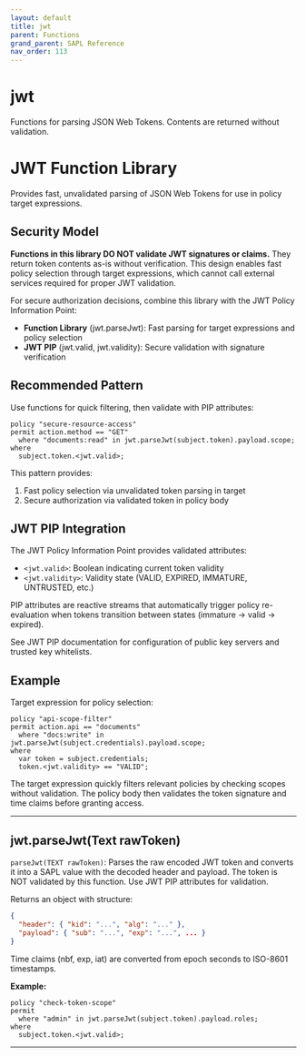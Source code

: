 ```yaml
---
layout: default
title: jwt
parent: Functions
grand_parent: SAPL Reference
nav_order: 113
---
```

# jwt

Functions for parsing JSON Web Tokens. Contents are returned without validation.

# JWT Function Library

Provides fast, unvalidated parsing of JSON Web Tokens for use in policy target expressions.

## Security Model

**Functions in this library DO NOT validate JWT signatures or claims.** They return token
contents as-is without verification. This design enables fast policy selection through target
expressions, which cannot call external services required for proper JWT validation.

For secure authorization decisions, combine this library with the JWT Policy Information Point:

* **Function Library** (jwt.parseJwt): Fast parsing for target expressions and policy selection
* **JWT PIP** (jwt.valid, jwt.validity): Secure validation with signature verification

## Recommended Pattern

Use functions for quick filtering, then validate with PIP attributes:

```sapl
policy "secure-resource-access"
permit action.method == "GET"
  where "documents:read" in jwt.parseJwt(subject.token).payload.scope;
where
  subject.token.<jwt.valid>;
```

This pattern provides:
1. Fast policy selection via unvalidated token parsing in target
2. Secure authorization via validated token in policy body

## JWT PIP Integration

The JWT Policy Information Point provides validated attributes:

* `<jwt.valid>`: Boolean indicating current token validity
* `<jwt.validity>`: Validity state (VALID, EXPIRED, IMMATURE, UNTRUSTED, etc.)

PIP attributes are reactive streams that automatically trigger policy re-evaluation when
tokens transition between states (immature → valid → expired).

See JWT PIP documentation for configuration of public key servers and trusted key whitelists.

## Example

Target expression for policy selection:
```sapl
policy "api-scope-filter"
permit action.api == "documents"
  where "docs:write" in jwt.parseJwt(subject.credentials).payload.scope;
where
  var token = subject.credentials;
  token.<jwt.validity> == "VALID";
```

The target expression quickly filters relevant policies by checking scopes without validation.
The policy body then validates the token signature and time claims before granting access.


---

## jwt.parseJwt(Text rawToken)

```parseJwt(TEXT rawToken)```: Parses the raw encoded JWT token and converts it into a SAPL
value with the decoded header and payload. The token is NOT validated by this function.
Use JWT PIP attributes for validation.

Returns an object with structure:
```json
{
  "header": { "kid": "...", "alg": "..." },
  "payload": { "sub": "...", "exp": "...", ... }
}
```

Time claims (nbf, exp, iat) are converted from epoch seconds to ISO-8601 timestamps.

**Example:**
```sapl
policy "check-token-scope"
permit
  where "admin" in jwt.parseJwt(subject.token).payload.roles;
where
  subject.token.<jwt.valid>;
```


---

